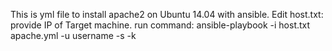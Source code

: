 This is yml file to install apache2 on Ubuntu 14.04 with ansible.
Edit host.txt: provide IP of Target machine.
run command: 
ansible-playbook -i host.txt apache.yml -u username -s -k
